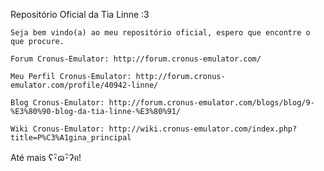 Repositório Oficial da Tia Linne :3

~~~~~~~~~~~~~~~~~~~~~~~~~~~~~~~~~~~~~~~~~~~~~~~~~~~~~~~~~~~~~~~~~~~~~~~~~~~~~~~~~~~~~~~~~~
Seja bem vindo(a) ao meu repositório oficial, espero que encontre o que procure.

Forum Cronus-Emulator: http://forum.cronus-emulator.com/

Meu Perfil Cronus-Emulator: http://forum.cronus-emulator.com/profile/40942-linne/

Blog Cronus-Emulator: http://forum.cronus-emulator.com/blogs/blog/9-%E3%80%90-blog-da-tia-linne-%E3%80%91/

Wiki Cronus-Emulator: http://wiki.cronus-emulator.com/index.php?title=P%C3%A1gina_principal
~~~~~~~~~~~~~~~~~~~~~~~~~~~~~~~~~~~~~~~~~~~~~~~~~~~~~~~~~~~~~~~~~~~~~~~~~~~~~~~~~~~~~~~~~~

Até mais ʕ･ิɷ･ิʔฅ!
